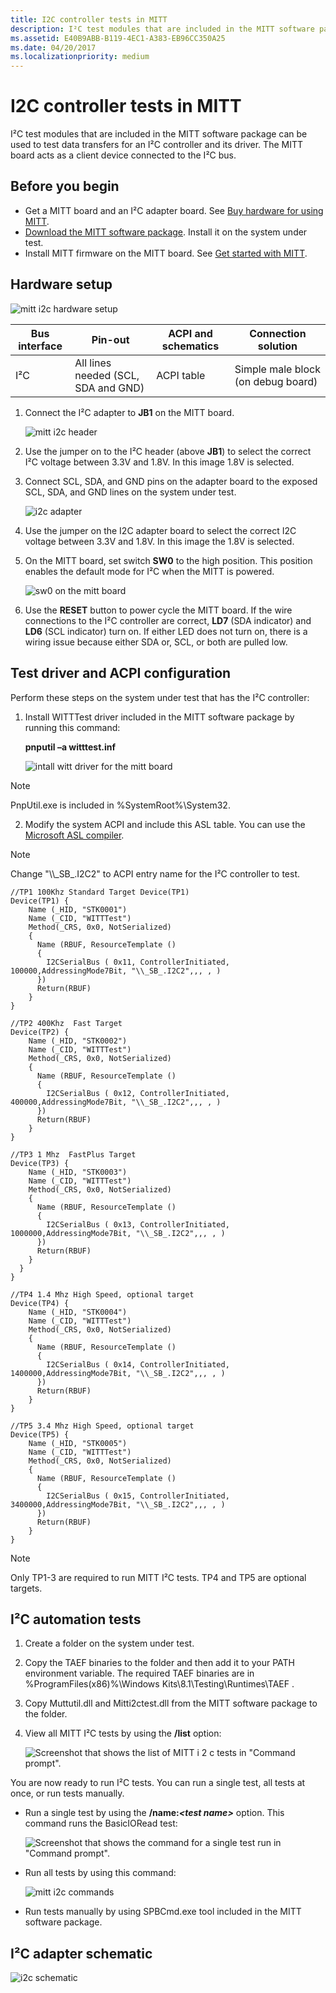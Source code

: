 ```yaml
---
title: I2C controller tests in MITT
description: I²C test modules that are included in the MITT software package can be used to test data transfers for an I²C controller and its driver. The MITT board acts as a client device connected to the I²C bus.
ms.assetid: E40B9ABB-B119-4EC1-A383-EB96CC350A25
ms.date: 04/20/2017
ms.localizationpriority: medium
---
```


# I2C controller tests in MITT

I²C test modules that are included in the MITT software package can be used to test data transfers for an I²C controller and its driver. The MITT board acts as a client device connected to the I²C bus.

## Before you begin

- Get a MITT board and an I²C adapter board. See [Buy hardware for using MITT](./multi-interface-test-tool--mitt--.md).
- [Download the MITT software package](/previous-versions/dn919810(v=vs.85)). Install it on the system under test.
- Install MITT firmware on the MITT board. See [Get started with MITT](./get-started-with-mitt---.md).

## Hardware setup

![mitt i2c hardware setup](images/i2csetup.png)

| Bus interface | Pin-out                             | ACPI and schematics | Connection solution                |
|---------------|-------------------------------------|---------------------|------------------------------------|
| I²C           | All lines needed (SCL, SDA and GND) | ACPI table          | Simple male block (on debug board) |

1. Connect the I²C adapter to **JB1** on the MITT board.

    ![mitt i2c header](images/i2cheader.png)

2. Use the jumper on to the I²C header (above **JB1**) to select the correct I²C voltage between 3.3V and 1.8V. In this image 1.8V is selected.
3. Connect SCL, SDA, and GND pins on the adapter board to the exposed SCL, SDA, and GND lines on the system under test.

    ![i2c adapter](images/i2c-power.png)

4. Use the jumper on the I2C adapter board to select the correct I2C voltage between 3.3V and 1.8V. In this image the 1.8V is selected.
5. On the MITT board, set switch **SW0** to the high position. This position enables the default mode for I²C when the MITT is powered.

    ![sw0 on the mitt board](images/sw0.png)

6. Use the **RESET** button to power cycle the MITT board. If the wire connections to the I²C controller are correct, **LD7** (SDA indicator) and **LD6** (SCL indicator) turn on. If either LED does not turn on, there is a wiring issue because either SDA or, SCL, or both are pulled low.

## Test driver and ACPI configuration

Perform these steps on the system under test that has the I²C controller:

1. Install WITTTest driver included in the MITT software package by running this command:

    **pnputil –a witttest.inf**

    ![intall witt driver for the mitt board](images/mitt-install-witt.png)

>[!NOTE]
>PnpUtil.exe is included in %SystemRoot%\\System32.

2. Modify the system ACPI and include this ASL table. You can use the [Microsoft ASL compiler](../bringup/microsoft-asl-compiler.md).

  >[!NOTE]
>Change "\\\\\_SB\_.I2C2" to ACPI entry name for the I²C controller to test.

``` syntax
//TP1 100Khz Standard Target Device(TP1)
Device(TP1) {
    Name (_HID, "STK0001")
    Name (_CID, "WITTTest")
    Method(_CRS, 0x0, NotSerialized)
    {
      Name (RBUF, ResourceTemplate ()
      {
        I2CSerialBus ( 0x11, ControllerInitiated, 100000,AddressingMode7Bit, "\\_SB_.I2C2",,, , )
      })
      Return(RBUF)
    }
}

//TP2 400Khz  Fast Target
Device(TP2) {
    Name (_HID, "STK0002")
    Name (_CID, "WITTTest")
    Method(_CRS, 0x0, NotSerialized)
    {
      Name (RBUF, ResourceTemplate ()
      {
        I2CSerialBus ( 0x12, ControllerInitiated, 400000,AddressingMode7Bit, "\\_SB_.I2C2",,, , )
      })
      Return(RBUF)
    }
}

//TP3 1 Mhz  FastPlus Target
Device(TP3) {
    Name (_HID, "STK0003")
    Name (_CID, "WITTTest")
    Method(_CRS, 0x0, NotSerialized)
    {
      Name (RBUF, ResourceTemplate ()
      {
        I2CSerialBus ( 0x13, ControllerInitiated, 1000000,AddressingMode7Bit, "\\_SB_.I2C2",,, , )
      })
      Return(RBUF)
    }
  }
}

//TP4 1.4 Mhz High Speed, optional target
Device(TP4) {
    Name (_HID, "STK0004")
    Name (_CID, "WITTTest")
    Method(_CRS, 0x0, NotSerialized)
    {
      Name (RBUF, ResourceTemplate ()
      {
        I2CSerialBus ( 0x14, ControllerInitiated, 1400000,AddressingMode7Bit, "\\_SB_.I2C2",,, , )
      })
      Return(RBUF)
    }
}

//TP5 3.4 Mhz High Speed, optional target
Device(TP5) {
    Name (_HID, "STK0005")
    Name (_CID, "WITTTest")
    Method(_CRS, 0x0, NotSerialized)
    {
      Name (RBUF, ResourceTemplate ()
      {
        I2CSerialBus ( 0x15, ControllerInitiated, 3400000,AddressingMode7Bit, "\\_SB_.I2C2",,, , )
      })
      Return(RBUF)
    }
}
```

>[!NOTE]
>Only TP1-3 are required to run MITT I²C tests. TP4 and TP5 are optional targets.

## I²C automation tests

1. Create a folder on the system under test.
2. Copy the TAEF binaries to the folder and then add it to your PATH environment variable. The required TAEF binaries are in %ProgramFiles(x86)%\\Windows Kits\\8.1\\Testing\\Runtimes\\TAEF .
3. Copy Muttutil.dll and Mitti2ctest.dll from the MITT software package to the folder.
4. View all MITT I²C tests by using the **/list** option:

    ![Screenshot that shows the list of MITT i 2 c tests in "Command prompt".](images/mitt-i2c-cmds.png)

You are now ready to run I²C tests. You can run a single test, all tests at once, or run tests manually.

- Run a single test by using the **/name:*&lt;test name&gt;*** option. This command runs the BasicIORead test:

  ![Screenshot that shows the command for a single test run in "Command prompt".](images/mitt-i2c-cmds1.png)

- Run all tests by using this command:

  ![mitt i2c commands](images/mitt-i2c-cmds2.png)

- Run tests manually by using SPBCmd.exe tool included in the MITT software package.

## I²C adapter schematic

![i2c schematic](images/i2c-schematic.png)
